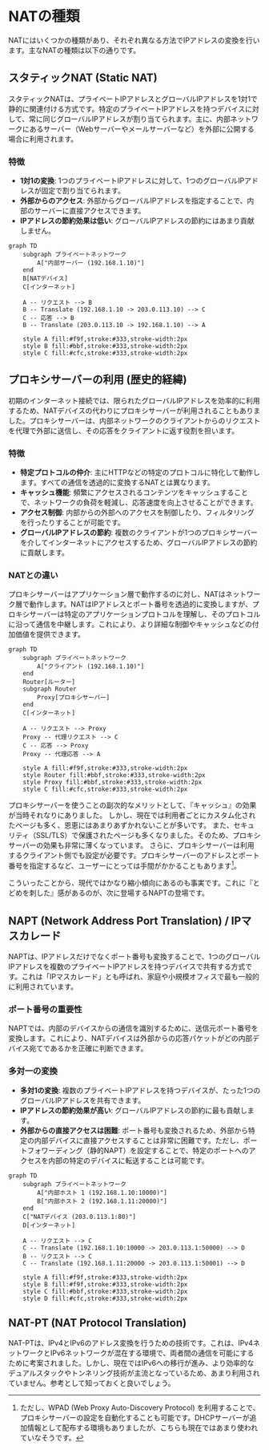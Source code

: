 # NATの種類

NATにはいくつかの種類があり、それぞれ異なる方法でIPアドレスの変換を行います。主なNATの種類は以下の通りです。

## スタティックNAT (Static NAT)

スタティックNATは、プライベートIPアドレスとグローバルIPアドレスを1対1で静的に関連付ける方式です。特定のプライベートIPアドレスを持つデバイスに対して、常に同じグローバルIPアドレスが割り当てられます。主に、内部ネットワークにあるサーバー（Webサーバーやメールサーバーなど）を外部に公開する場合に利用されます。

### 特徴

*   **1対1の変換**: 1つのプライベートIPアドレスに対して、1つのグローバルIPアドレスが固定で割り当てられます。
*   **外部からのアクセス**: 外部からグローバルIPアドレスを指定することで、内部のサーバーに直接アクセスできます。
*   **IPアドレスの節約効果は低い**: グローバルIPアドレスの節約にはあまり貢献しません。

```{mermaid}
graph TD
    subgraph プライベートネットワーク
        A["内部サーバー (192.168.1.10)"]
    end
    B[NATデバイス]
    C[インターネット]

    A -- リクエスト --> B
    B -- Translate (192.168.1.10 -> 203.0.113.10) --> C
    C -- 応答 --> B
    B -- Translate (203.0.113.10 -> 192.168.1.10) --> A

    style A fill:#f9f,stroke:#333,stroke-width:2px
    style B fill:#bbf,stroke:#333,stroke-width:2px
    style C fill:#cfc,stroke:#333,stroke-width:2px
```

## プロキシサーバーの利用 (歴史的経緯)

初期のインターネット接続では、限られたグローバルIPアドレスを効率的に利用するため、NATデバイスの代わりにプロキシサーバーが利用されることもありました。プロキシサーバーは、内部ネットワークのクライアントからのリクエストを代理で外部に送信し、その応答をクライアントに返す役割を担います。

### 特徴

*   **特定プロトコルの仲介**: 主にHTTPなどの特定のプロトコルに特化して動作します。すべての通信を透過的に変換するNATとは異なります。
*   **キャッシュ機能**: 頻繁にアクセスされるコンテンツをキャッシュすることで、ネットワークの負荷を軽減し、応答速度を向上させることができます。
*   **アクセス制御**: 内部からの外部へのアクセスを制御したり、フィルタリングを行ったりすることが可能です。
*   **グローバルIPアドレスの節約**: 複数のクライアントが1つのプロキシサーバーを介してインターネットにアクセスするため、グローバルIPアドレスの節約に貢献します。

### NATとの違い

プロキシサーバーはアプリケーション層で動作するのに対し、NATはネットワーク層で動作します。NATはIPアドレスとポート番号を透過的に変換しますが、プロキシサーバーは特定のアプリケーションプロトコルを理解し、そのプロトコルに沿って通信を中継します。これにより、より詳細な制御やキャッシュなどの付加価値を提供できます。

```{mermaid}
graph TD
    subgraph プライベートネットワーク
        A["クライアント (192.168.1.10)"]
    end
    Router[ルーター]
    subgraph Router
        Proxy[プロキシサーバー]
    end
    C[インターネット]

    A -- リクエスト --> Proxy
    Proxy -- 代理リクエスト --> C
    C -- 応答 --> Proxy
    Proxy -- 代理応答 --> A

    style A fill:#f9f,stroke:#333,stroke-width:2px
    style Router fill:#bbf,stroke:#333,stroke-width:2px
    style Proxy fill:#bbf,stroke:#333,stroke-width:2px
    style C fill:#cfc,stroke:#333,stroke-width:2px
```

プロキシサーバーを使うことの副次的なメリットとして、『キャッシュ』の効果が当時それなりにありました。
しかし、現在では利用者ごとにカスタム化されたページも多く、恩恵にはあまりあずかれないことが多いです。
また、セキュリティ（SSL/TLS）で保護されたページも多くなりました。そのため、プロキシサーバーの効果も非常に薄くなっています。
さらに、プロキシサーバーは利用するクライアント側でも設定が必要です。プロキシサーバーのアドレスとポート番号を指定するなど、ユーザーにとっては手間がかかることもあります[^wpad]。

こういったことから、現代ではかなり縮小傾向にあるのも事実です。これに『とどめを刺した』感があるのが、次に登場するNAPTの登場です。

[^wpad]: ただし、WPAD (Web Proxy Auto-Discovery Protocol) を利用することで、プロキシサーバーの設定を自動化することも可能です。DHCPサーバーが追加情報として配布する環境もありましたが、こちらも現在ではあまり使われていなそうです。

## NAPT (Network Address Port Translation) / IPマスカレード

NAPTは、IPアドレスだけでなくポート番号も変換することで、1つのグローバルIPアドレスを複数のプライベートIPアドレスを持つデバイスで共有する方式です。これは「IPマスカレード」とも呼ばれ、家庭や小規模オフィスで最も一般的に利用されています。

### ポート番号の重要性

NAPTでは、内部のデバイスからの通信を識別するために、送信元ポート番号を変換します。これにより、NATデバイスは外部からの応答パケットがどの内部デバイス宛てであるかを正確に判断できます。

### 多対一の変換

*   **多対1の変換**: 複数のプライベートIPアドレスを持つデバイスが、たった1つのグローバルIPアドレスを共有できます。
*   **IPアドレスの節約効果が高い**: グローバルIPアドレスの節約に最も貢献します。
*   **外部からの直接アクセスは困難**: ポート番号も変換されるため、外部から特定の内部デバイスに直接アクセスすることは非常に困難です。ただし、ポートフォワーディング（静的NAPT）を設定することで、特定のポートへのアクセスを内部の特定のデバイスに転送することは可能です。

```{mermaid}
graph TD
    subgraph プライベートネットワーク
        A["内部ホスト 1 (192.168.1.10:10000)"]
        B["内部ホスト 2 (192.168.1.11:20000)"]
    end
    C["NATデバイス (203.0.113.1:80)"]
    D[インターネット]

    A -- リクエスト --> C
    C -- Translate (192.168.1.10:10000 -> 203.0.113.1:50000) --> D
    B -- リクエスト --> C
    C -- Translate (192.168.1.11:20000 -> 203.0.113.1:50001) --> D

    style A fill:#f9f,stroke:#333,stroke-width:2px
    style B fill:#f9f,stroke:#333,stroke-width:2px
    style C fill:#bbf,stroke:#333,stroke-width:2px
    style D fill:#cfc,stroke:#333,stroke-width:2px
```

## NAT-PT (NAT Protocol Translation)

NAT-PTは、IPv4とIPv6のアドレス変換を行うための技術です。これは、IPv4ネットワークとIPv6ネットワークが混在する環境で、両者間の通信を可能にするために考案されました。しかし、現在ではIPv6への移行が進み、より効率的なデュアルスタックやトンネリング技術が主流となっているため、あまり利用されていません。参考として知っておくと良いでしょう。
